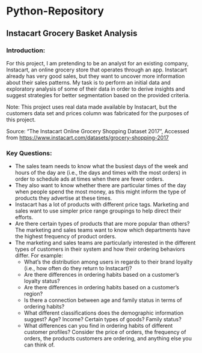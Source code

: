 # Python-Repository
## Instacart Grocery Basket Analysis
### Introduction:
For this project, I am pretending to be an analyst for an existing company, Instacart, an online grocery store that operates through an app. Instacart already has very good sales, but they want to uncover more information about their sales patterns. My task is to perform an initial data and exploratory analysis of some of their data in order to derive insights and suggest strategies for better segmentation based on the provided criteria.

Note: This project uses real data made available by Instacart, but the customers data set and prices column was fabricated for the purposes of this project.

Source: “The Instacart Online Grocery Shopping Dataset
2017”, Accessed from https://www.instacart.com/datasets/grocery-shopping-2017 
### Key Questions:
* The sales team needs to know what the busiest days of the week and hours of the day are (i.e., the days and times with the most orders) in order to schedule ads at times when there are fewer orders.
* They also want to know whether there are particular times of the day when people spend the most money, as this might inform the type of products they advertise at these times.
* Instacart has a lot of products with different price tags. Marketing and sales want to use
simpler price range groupings to help direct their efforts.
* Are there certain types of products that are more popular than others? The marketing
and sales teams want to know which departments have the highest frequency of product
orders.
* The marketing and sales teams are particularly interested in the different types of
customers in their system and how their ordering behaviors differ. For example:
  * What’s the distribution among users in regards to their brand loyalty (i.e., how
often do they return to Instacart)?
  * Are there differences in ordering habits based on a customer’s loyalty status?
  * Are there differences in ordering habits based on a customer’s region?
  * Is there a connection between age and family status in terms of ordering habits?
  * What different classifications does the demographic information suggest? Age? Income? Certain types of goods? Family status?
  * What differences can you find in ordering habits of different customer profiles? Consider the price of orders, the frequency of orders, the products customers are ordering, and anything else you can think of.
